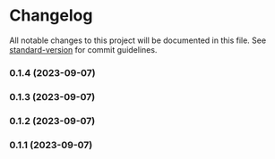 # Changelog

All notable changes to this project will be documented in this file. See [standard-version](https://github.com/conventional-changelog/standard-version) for commit guidelines.

### 0.1.4 (2023-09-07)

### 0.1.3 (2023-09-07)

### 0.1.2 (2023-09-07)

### 0.1.1 (2023-09-07)
